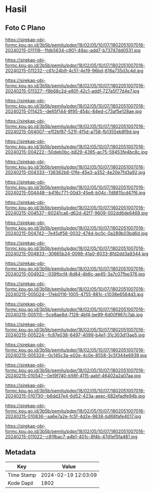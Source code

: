 # Hasil

## Foto C Plano

https://sirekap-obj-formc.kpu.go.id/3b5b/pemilu/pdpr/18/02/05/10/07/1802051007016-20240215-011116--1fdb5634-c901-48ac-add7-b73747dd0531.jpg

https://sirekap-obj-formc.kpu.go.id/3b5b/pemilu/pdpr/18/02/05/10/07/1802051007016-20240215-011232--c61c24b9-4c51-4e19-96bd-616a735d3c4d.jpg

https://sirekap-obj-formc.kpu.go.id/3b5b/pemilu/pdpr/18/02/05/10/07/1802051007016-20240215-011327--f8b68c2d-e80f-42c1-addf-727a5f77d4e7.jpg

https://sirekap-obj-formc.kpu.go.id/3b5b/pemilu/pdpr/18/02/05/10/07/1802051007016-20240215-011425--de65f144-8f95-454c-84ed-c73af5e128ae.jpg

https://sirekap-obj-formc.kpu.go.id/3b5b/pemilu/pdpr/18/02/05/10/07/1802051007016-20240215-004007--e1f2bf87-521f-4f5d-a758-fb1355eb8f9d.jpg

https://sirekap-obj-formc.kpu.go.id/3b5b/pemilu/pdpr/18/02/05/10/07/1802051007016-20240215-004222--50deb0bc-b829-4395-ac75-59453fe4bc8c.jpg

https://sirekap-obj-formc.kpu.go.id/3b5b/pemilu/pdpr/18/02/05/10/07/1802051007016-20240215-004333--136362b6-01fe-45e3-a352-4e20e7fd3a92.jpg

https://sirekap-obj-formc.kpu.go.id/3b5b/pemilu/pdpr/18/02/05/10/07/1802051007016-20240215-004448--b416c771-00d3-45e6-b04c-7d8815cd47f6.jpg

https://sirekap-obj-formc.kpu.go.id/3b5b/pemilu/pdpr/18/02/05/10/07/1802051007016-20240215-004537--60241ca6-d62d-42f7-9609-002dd6de6469.jpg

https://sirekap-obj-formc.kpu.go.id/3b5b/pemilu/pdpr/18/02/05/10/07/1802051007016-20240215-004742--7e45df56-0032-474d-bc0c-0a289b03bd6d.jpg

https://sirekap-obj-formc.kpu.go.id/3b5b/pemilu/pdpr/18/02/05/10/07/1802051007016-20240215-004833--30665b24-0098-41a0-8033-8fd2dd3a8344.jpg

https://sirekap-obj-formc.kpu.go.id/3b5b/pemilu/pdpr/18/02/05/10/07/1802051007016-20240215-004922--039fbcf4-8d84-4b6c-ae45-3a7c07fbe376.jpg

https://sirekap-obj-formc.kpu.go.id/3b5b/pemilu/pdpr/18/02/05/10/07/1802051007016-20240215-005024--17eb0116-1005-4755-881c-c1038e6564d3.jpg

https://sirekap-obj-formc.kpu.go.id/3b5b/pemilu/pdpr/18/02/05/10/07/1802051007016-20240215-005115--5ce8ae8d-7128-4bf4-be99-6d00f967c7ab.jpg

https://sirekap-obj-formc.kpu.go.id/3b5b/pemilu/pdpr/18/02/05/10/07/1802051007016-20240215-005224--fc87e038-6497-4099-b4e1-31c303d13ae5.jpg

https://sirekap-obj-formc.kpu.go.id/3b5b/pemilu/pdpr/18/02/05/10/07/1802051007016-20240215-005324--0c145c3a-e02e-4c0e-8558-3c5f344e6939.jpg

https://sirekap-obj-formc.kpu.go.id/3b5b/pemilu/pdpr/18/02/05/10/07/1802051007016-20240215-010547--0e19f740-b56f-4115-aabf-46402a2a07aa.jpg

https://sirekap-obj-formc.kpu.go.id/3b5b/pemilu/pdpr/18/02/05/10/07/1802051007016-20240215-010730--b6dd37e4-6d52-423a-aeec-682efadfe94b.jpg

https://sirekap-obj-formc.kpu.go.id/3b5b/pemilu/pdpr/18/02/05/10/07/1802051007016-20240215-010836--aa6e7a2e-fc5f-4d2e-9838-bd68fafe4017.jpg

https://sirekap-obj-formc.kpu.go.id/3b5b/pemilu/pdpr/18/02/05/10/07/1802051007016-20240215-011022--c81fbac7-a4b1-401c-8f4b-47d1ef5fa481.jpg


## Metadata

| Key        | Value               |
| ---------- | ------------------- |
| Time Stamp | 2024-02-19 12:03:09 |
| Kode Dapil | 1802                |



